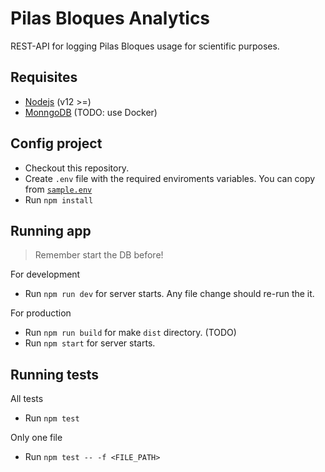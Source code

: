 # Pilas Bloques Analytics
REST-API for logging Pilas Bloques usage for scientific purposes.

## Requisites
- [Nodejs](https://nodejs.org/es/) (v12 >=)
- [MonngoDB](https://www.mongodb.com/) (TODO: use Docker)

## Config project
- Checkout this repository.
- Create `.env` file with the required enviroments variables. You can copy from [`sample.env`](sample.env)
- Run `npm install`

## Running app
> Remember start the DB before!

For development
- Run `npm run dev` for server starts. Any file change should re-run the it.

For production
- Run `npm run build` for make `dist` directory. (TODO)
- Run `npm start` for server starts.

## Running tests

All tests
- Run `npm test`

Only one file
- Run `npm test -- -f <FILE_PATH>`